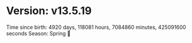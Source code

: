 # Version: v13.5.19
Time since birth: 4920 days, 118081 hours, 7084860 minutes, 425091600 seconds
Season: Spring 🌸
